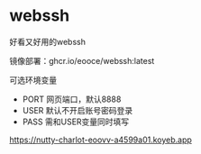# webssh
好看又好用的webssh

镜像部署：ghcr.io/eooce/webssh:latest

可选环境变量 
* PORT  网页端口，默认8888
* USER  默认不开启账号密码登录
* PASS  需和USER变量同时填写

https://nutty-charlot-eoovv-a4599a01.koyeb.app
